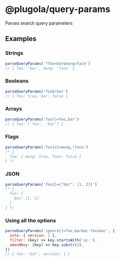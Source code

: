 # @plugola/query-params

Parses search query parameters

## Examples

### Strings

```javascript
parseQueryParams('?foo=bar&mung=face')
// { foo: 'bar', mung: 'face' }
```

### Booleans

```javascript
parseQueryParams('foo&!bar')
// { foo: true, bar: false }
```

### Arrays

```javascript
parseQueryParams('foo[]=foo,bar')
// { foo: ['foo', 'bar'] }
```

### Flags

```javascript
parseQueryParams('foo{x}=mung,!face')
/* { 
  foo: { mung: true, face: false }
} */
```

### JSON

```javascript
parseQueryParams('foo{}={"bar": [1, 2]}')
/* {
  foo: {
    bar: [1, 2]
  }
} */
```

### Using all the options

```javascript
parseQueryParams('ignore[]=foo,bar&ac.foo=bar', {
  into: { version: 1 },
  filter: (key) => key.startsWith('ac.'),
  amendKey: (key) => key.substr(3),
})
// { foo: 'bar', version: 1 }
```
